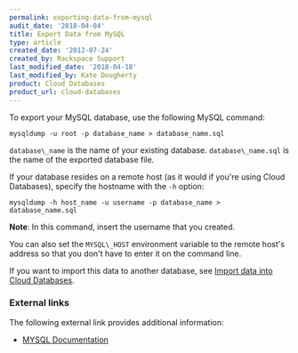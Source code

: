 ```yaml
---
permalink: exporting-data-from-mysql
audit_date: '2018-04-04'
title: Export Data from MySQL
type: article
created_date: '2012-07-24'
created_by: Rackspace Support
last_modified_date: '2018-04-18'
last_modified_by: Kate Dougherty
product: Cloud Databases
product_url: cloud-databases
---
```


To export your MySQL database, use the following MySQL command:

    mysqldump -u root -p database_name > database_name.sql

`database\_name` is the name of your existing database. `database\_name.sql`
is the name of the exported database file.

If your database resides on a remote host (as it would if you're using
Cloud Databases), specify the hostname with the `-h` option:

    mysqldump -h host_name -u username -p database_name > database_name.sql

**Note**: In this command, insert the username that you created.

You can also set the `MYSQL\_HOST` environment variable to the
remote host's address so that you don't have to enter it on the command line.

If you want to import this data to another database, see
[Import data into Cloud
Databases](/support/how-to/importing-data-into-cloud-databases).

### External links

The following external link provides additional information:

- [MYSQL Documentation](https://dev.mysql.com/doc/)

